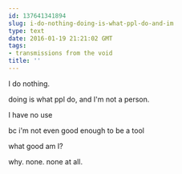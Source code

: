 ```yaml
---
id: 137641341894
slug: i-do-nothing-doing-is-what-ppl-do-and-im
type: text
date: 2016-01-19 21:21:02 GMT
tags:
- transmissions from the void
title: ''
---
```

I do nothing. 

doing is what ppl do,  and I'm not a person. 

I have no use

bc i'm not even good enough to be a tool

what good am I? 

why. none. none at all.
